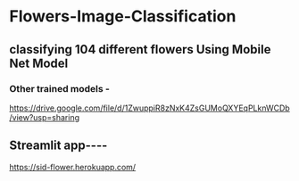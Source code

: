# Flowers-Image-Classification

## classifying 104 different flowers Using Mobile Net Model


### Other trained models - 

https://drive.google.com/file/d/1ZwuppiR8zNxK4ZsGUMoQXYEqPLknWCDb/view?usp=sharing

## Streamlit app----


https://sid-flower.herokuapp.com/

